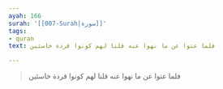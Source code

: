 ```yaml
---
ayah: 166
surah: '[[007-Surah|سورة]]'
tags:
- quran
text: فلما عتوا عن ما نهوا عنه قلنا لهم كونوا قردة خاسئين

---
```

> فلما عتوا عن ما نهوا عنه قلنا لهم كونوا قردة خاسئين

